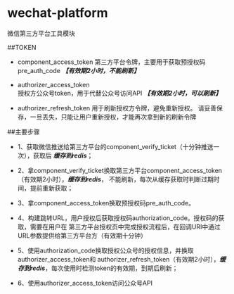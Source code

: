 wechat-platform
===========

微信第三方平台工具模块


##TOKEN
- component_access_token
  第三方平台令牌，主要用于获取预授权码pre_auth_code  ***【有效期2小时，不能刷新】***

- authorizer_access_token  
  授权方公众号token，用于代替公众号访问API ***【有效期2小时，可以刷新】***

- authorizer_refresh_token
  用于刷新授权方令牌，避免重新授权。
  请妥善保存，一旦丢失，只能让用户重新授权，才能再次拿到新的刷新令牌

##主要步骤
- 1、获取微信推送给第三方平台的component_verify_ticket（十分钟推送一次），获取后 ***缓存到redis***；

- 2、拿component_verify_ticket换取第三方平台component_access_token（有效期2小时），***缓存到redis***，
     不能刷新，每次从缓存获取时判断过期时间，提前重新获取；

- 3、拿component_access_token换取预授权码pre_auth_code。

- 4、构建跳转URL，用户授权后获取授权码authorization_code。授权码的获取，需要在用户在
     第三方平台授权页中完成授权流程后，在回调URI中通过URL参数提供给第三方平台方（有效期十分钟）

- 5、使用authorization_code换取授权公众号的授权信息，并换取authorizer_access_token和
     authorizer_refresh_token（有效期2小时），***缓存到redis***，每次使用时检测token的有效期，到期后刷新；

- 6、使用authorizer_access_token访问公众号API
